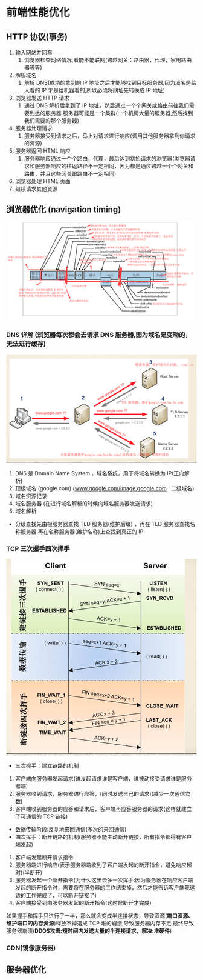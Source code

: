 # 前端性能优化

## HTTP 协议(事务)

1. 输入网站并回车
   1. 浏览器检查网络情况,看能不能联网(跨越网关：路由器，代理，家用路由器等等)
2. 解析域名
   1. 解析 DNS(成功的拿到的 IP 地址之后才能够找到目标服务器,因为域名是给人看的 IP 才是给机器看的,所以必须将网址先转换成 IP 地址)
3. 浏览器发送 HTTP 请求
   1. 通过 DNS 解析后拿到了 IP 地址，然后通过一个个网关或路由前往我们需要到达的服务器.服务器可能是一个集群(一个机房大量的服务器,然后找到我们需要的那个服务器)
4. 服务器处理请求
   1. 服务器接受到请求之后，马上对请求进行响应(调用其他服务器拿到你请求的资源)
5. 服务器返回 HTML 响应
   1. 服务器响应通过一个个路由，代理，最后达到初始请求的浏览器(浏览器请求和服务器响应的往返路径不一定相同，因为都是通过跨越一个个网关和路由，并且这些网关跟路由不一定相同)
6. 浏览器处理 HTML 页面
7. 继续请求其他资源

## 浏览器优化 (navigation timing)

![navigation Timing](../images/navigationTiming.png)

### DNS 详解 (浏览器每次都会去请求 DNS 服务器,因为域名是变动的，无法进行缓存)

![DNS解析过程](../images/DNS解析过程.png)

1. DNS 是 Domain Name System ，域名系统，用于将域名转换为 IP(正向解析)
2. 顶级域名 (google.com) (www.google.com/image.google.com . 二级域名)
3. 域名资源记录
4. 域名服务器 (在进行域名解析的时候向域名服务器发送请求)
5. 域名解析

- 分级查找先由根服务器查找 TLD 服务器(维护后缀) ，再在 TLD 服务器查找名称服务器,再在名称服务器(维护名称)上查找到真正的 IP

### TCP 三次握手四次挥手

![TCP三次握手四次挥手](../images/TCP三次握手四次挥手.png)

- 三次握手：建立链路的机制

1.  客户端向服务器发起请求(谁发起请求谁是客户端，谁被动接受请求谁是服务器端)
2.  服务器收到请求，服务器进行应答，(同时发送自己的请求)(减少一次通信次数)
3.  客户端收到服务器的应答和请求后，客户端再应答服务器的请求(这样就建立了可通信的 TCP 链接)

- 数据传输阶段:反复地来回通信(多次的来回通信)
- 四次挥手：断开链路的机制(服务器不能主动断开链接，所有指令都得有客户端发起)

1.  客户端发起断开请求指令
2.  服务器端进行响应(表示服务器端收到了客户端发起的断开指令，避免响应超时)(半断开)
3.  服务器发起一个断开指令(为什么这里会多一次挥手:因为服务器在响应客户端发起的断开指令时，需要将在服务器的工作结束掉，然后才能告诉客户端我这边的工作完成了，可以断开链接了)
4.  客户端接受到由服务器发起的断开指令(这时候断开才完成)

如果握手和挥手只进行了一半，那么就会变成半连接状态，导致资源(**端口资源、维护端口的内存资源**)释放不掉造成 TCP 堆的崩溃,导致服务器内存不足,最终导致服务器崩溃(**DDOS攻击:短时间内发送大量的半连接请求，解决:堆硬件**)

### CDN(镜像服务器)

## 服务器优化
